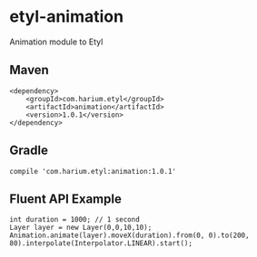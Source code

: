 # etyl-animation
Animation module to Etyl

## Maven
```
<dependency>
    <groupId>com.harium.etyl</groupId>
    <artifactId>animation</artifactId>
    <version>1.0.1</version>
</dependency>
```

## Gradle
```
compile 'com.harium.etyl:animation:1.0.1'
```

## Fluent API Example
```
int duration = 1000; // 1 second
Layer layer = new Layer(0,0,10,10);
Animation.animate(layer).moveX(duration).from(0, 0).to(200, 80).interpolate(Interpolator.LINEAR).start();
```